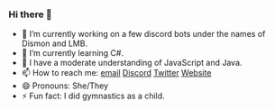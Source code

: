 ### Hi there 👋

- 🔭 I’m currently working on a few discord bots under the names of Dismon and LMB.
- 🌱 I’m currently learning C#.
- 🌱 I have a moderate understanding of JavaScript and Java.
- 📫 How to reach me: [email](mailto:dev@lockyzdev.net) [Discord](https://discord.gg/NgpN3YYbMM) [Twitter](https://twitter.com/l0ckyz) [Website](https://lockyzdev.net/)
- 😄 Pronouns: She/They
- ⚡ Fun fact: I did gymnastics as a child.
